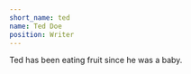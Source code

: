 ```yaml
---
short_name: ted
name: Ted Doe
position: Writer
---
```

Ted has been eating fruit since he was a baby.
